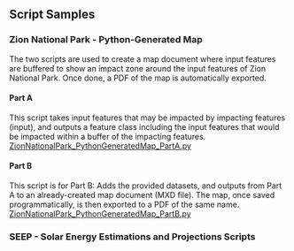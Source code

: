 ## Script Samples
### Zion National Park - Python-Generated Map
The two scripts are used to create a map document where input features are buffered to show an impact zone around the input features of Zion National Park. Once done, a PDF of the map is automatically exported. 

#### Part A
This script takes input features that may be impacted by impacting features (input), and outputs a feature class including the input features that would be impacted within a buffer of the impacting features. 
[ZionNationalPark_PythonGeneratedMap_PartA.py](https://github.com/bouchardgis/bouchardgis.github.io/blob/master/scripts/ZionNationalPark_PythonGeneratedMap_PartA.py)

#### Part B
This script is for Part B: Adds the provided datasets, and outputs from Part A to an already-created map document (MXD file). The map, once saved programmatically, is then exported to a PDF of the same name.
[ZionNationalPark_PythonGeneratedMap_PartB.py](https://github.com/bouchardgis/bouchardgis.github.io/blob/master/scripts/ZionNationalPark_PythonGeneratedMap_PartB.py)

### SEEP - Solar Energy Estimations and Projections Scripts
